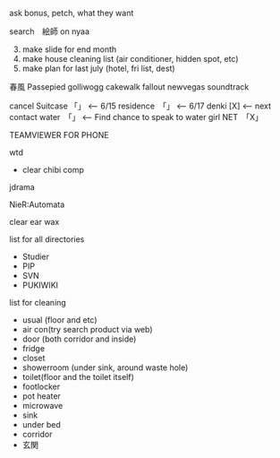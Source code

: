 ask bonus, petch, what they want

search　絵師 on nyaa

3. make slide for end month
5. make house cleaning list (air conditioner, hidden spot, etc)
6. make plan for last july (hotel, fri list, dest)

春風
Passepied
golliwogg cakewalk
fallout newvegas soundtrack

cancel
Suitcase 「」 <-- 6/15
residence　「」 <-- 6/17 
denki [X] <-- next contact
water　「」 <-- Find chance to speak to water girl
NET　「X」

TEAMVIEWER FOR PHONE

wtd
- clear chibi comp 

jdrama

NieR:Automata

clear ear wax

list for all directories
- Studier
- PIP
- SVN
- PUKIWIKI

list for cleaning
- usual (floor and etc)
- air con(try search product via web)
- door (both corridor and inside)
- fridge
- closet
- showerroom (under sink, around waste hole)
- toilet(floor and the toilet itself)
- footlocker
- pot heater
- microwave
- sink
- under bed
- corridor
- 玄関
